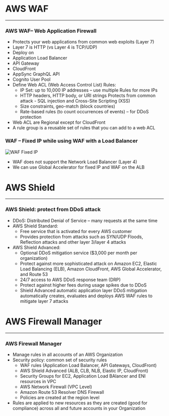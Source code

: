 # AWS WAF 

---
### AWS WAF– Web Application Firewall
* Protects your web applications from common web exploits (Layer 7)
* Layer 7 is HTTP (vs Layer 4 is TCP/UDP)
* Deploy on
* Application Load Balancer
* API Gateway
* CloudFront
* AppSync GraphQL API
* Cognito User Pool
* Define Web ACL (Web Access Control List) Rules:
  * IP Set: up to 10,000 IP addresses – use multiple Rules for more IPs
  * HTTP headers, HTTP body, or URI strings Protects from common attack - SQL injection and Cross-Site Scripting (XSS)
  * Size constraints, geo-match (block countries)
  * Rate-based rules (to count occurrences of events) – for DDoS protection
* Web ACL are Regional except for CloudFront
* A rule group is a reusable set of rules that you can add to a web ACL
### WAF – Fixed IP while using WAF with a Load Balancer
![WAF Fixed IP](../Image/WAF_Fixed_IP.png)
* WAF does not support the Network Load Balancer (Layer 4)
* We can use Global Accelerator for fixed IP and WAF on the ALB

# AWS Shield

---
### AWS Shield: protect from DDoS attack
* DDoS: Distributed Denial of Service – many requests at the same time
* AWS Shield Standard:
  * Free service that is activated for every AWS customer
  * Provides protection from attacks such as SYN/UDP Floods, Reflection attacks and other layer 3/layer 4 attacks
* AWS Shield Advanced:
  * Optional DDoS mitigation service ($3,000 per month per organization)
  * Protect against more sophisticated attack on Amazon EC2, Elastic Load Balancing (ELB), Amazon CloudFront, AWS Global Accelerator, and Route 53
  * 24/7 access to AWS DDoS response team (DRP)
  * Protect against higher fees during usage spikes due to DDoS
  * Shield Advanced automatic application layer DDoS mitigation automatically creates, evaluates and deploys AWS WAF rules to mitigate layer 7 attacks
# AWS Firewall Manager

---
### AWS Firewall Manager
* Manage rules in all accounts of an AWS Organization
* Security policy: common set of security rules
  * WAF rules (Application Load Balancer, API Gateways, CloudFront)
  * AWS Shield Advanced (ALB, CLB, NLB, Elastic IP, CloudFront)
  * Security Groups for EC2, Application Load BAlancer and ENI resources in VPC
  * AWS Network Firewall (VPC Level)
  * Amazon Route 53 Resolver DNS Firewall
  * Policies are created at the region level
* Rules are applied to new resources as they are created (good for compliance) across all and future accounts in your Organization